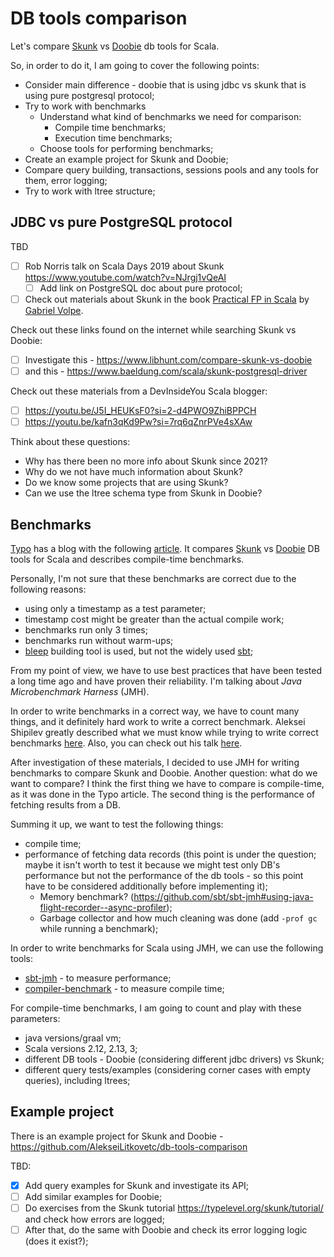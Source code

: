 # DB tools comparison

Let's compare [Skunk](https://typelevel.org/skunk/) vs [Doobie](https://tpolecat.github.io/doobie/) db tools for Scala.

So, in order to do it, I am going to cover the following points: 
* Consider main difference - doobie that is using jdbc vs skunk that is using pure postgresql protocol; 
* Try to work with benchmarks
	* Understand what kind of benchmarks we need for comparison:
		* Compile time benchmarks;
		* Execution time benchmarks;
	* Choose tools for performing benchmarks;
* Create an example project for Skunk and Doobie;
* Compare query building, transactions, sessions pools and any tools for them, error logging;
* Try to work with ltree structure;

## JDBC vs pure PostgreSQL protocol
TBD

* [ ] Rob Norris talk on Scala Days 2019 about Skunk 
    https://www.youtube.com/watch?v=NJrgj1vQeAI
    * [ ] Add link on PostgreSQL doc about pure protocol;
* [ ] Check out materials about Skunk in the book [Practical FP in Scala](https://leanpub.com/pfp-scala) by [Gabriel Volpe](https://twitter.com/volpegabriel87).

Check out these links found on the internet while searching Skunk vs Doobie:
* [ ] Investigate this - https://www.libhunt.com/compare-skunk-vs-doobie
* [ ] and this - https://www.baeldung.com/scala/skunk-postgresql-driver

Check out these materials from a DevInsideYou Scala blogger:
* [ ] https://youtu.be/J5I_HEUKsF0?si=2-d4PWO9ZhiBPPCH
* [ ] https://youtu.be/kafn3qKd9Pw?si=7rq6qZnrPVe4sXAw

Think about these questions:
* Why has there been no more info about Skunk since 2021?
* Why do we not have much information about Skunk?
* Do we know some projects that are using Skunk?
* Can we use the ltree schema type from Skunk in Doobie?

## Benchmarks
[Typo](https://oyvindberg.github.io/typo/) has a blog with the following [article](https://oyvindberg.github.io/typo/blog/the-cost-of-implicits). It compares [Skunk](https://typelevel.org/skunk/) vs [Doobie](https://tpolecat.github.io/doobie/) DB tools for Scala and describes compile-time benchmarks. 

Personally, I'm not sure that these benchmarks are correct due to the following reasons:
* using only a timestamp as a test parameter;
* timestamp cost might be greater than the actual compile work;
* benchmarks run only 3 times;
* benchmarks run without warm-ups;
* [bleep](https://bleep.build/docs/my-build-does-more/) building tool is used, but not the widely used [sbt](https://www.scala-sbt.org/);

From my point of view, we have to use best practices that have been tested a long time ago and have proven their reliability. I'm talking about *Java Microbenchmark Harness* (JMH).

In order to write benchmarks in a correct way, we have to count many things, and it definitely hard work to write a correct benchmark. Aleksei Shipilev greatly described what we must know while trying to write correct benchmarks [here](https://shipilev.net/blog/2014/nanotrusting-nanotime/). Also, you can check out his talk [here](https://www.youtube.com/watch?v=8pMfUopQ9Es).

After investigation of these materials, I decided to use JMH for writing benchmarks to compare Skunk and Doobie. Another question: what do we want to compare? I think the first thing we have to compare is compile-time, as it was done in the Typo article. The second thing is the performance of fetching results from a DB. 

Summing it up, we want to test the following things:
* compile time;
* performance of fetching data records (this point is under the question; maybe it isn't worth to test it because we might test only DB's performance but not the performance of the db tools - so this point have to be considered additionally before implementing it);
	* Memory benchmark? (https://github.com/sbt/sbt-jmh#using-java-flight-recorder--async-profiler);
	* Garbage collector and how much cleaning was done (add `-prof gc` while running a benchmark);

In order to write benchmarks for Scala using JMH, we can use the following tools:
* [sbt-jmh](https://github.com/sbt/sbt-jmh) - to measure performance;
* [compiler-benchmark](https://github.com/scala/compiler-benchmark) - to measure compile time;

For compile-time benchmarks, I am going to count and play with these parameters:
* java versions/graal vm;
* Scala versions 2.12, 2.13, 3;
* different DB tools - Doobie (considering different jdbc drivers) vs Skunk;
* different query tests/examples (considering corner cases with empty queries), including ltrees;

## Example project
There is an example project for Skunk and Doobie - https://github.com/AlekseiLitkovetc/db-tools-comparison

TBD:
* [x] Add query examples for Skunk and investigate its API;
* [ ] Add similar examples for Doobie;
* [ ] Do exercises from the Skunk tutorial https://typelevel.org/skunk/tutorial/ and check how errors are logged;
* [ ] After that, do the same with Doobie and check its error logging logic (does it exist?);